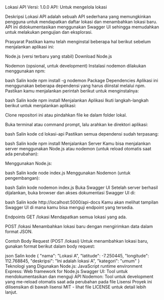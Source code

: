 Lokasi API
Versi: 1.0.0
API: Untuk mengelola lokasi

Deskripsi
Lokasi API adalah sebuah API sederhana yang memungkinkan pengguna untuk mendapatkan daftar lokasi dan menambahkan lokasi baru. API ini didokumentasikan menggunakan Swagger UI sehingga memudahkan untuk melakukan pengujian dan eksplorasi.

Prasyarat
Pastikan kamu telah menginstal beberapa hal berikut sebelum menjalankan aplikasi ini:

Node.js (versi terbaru yang stabil)
Download Node.js

Nodemon (opsional, untuk development)
Instalasi nodemon dilakukan menggunakan npm:

bash
Salin kode
npm install -g nodemon
Package Dependencies
Aplikasi ini menggunakan beberapa dependensi yang harus diinstal melalui npm. Pastikan kamu menjalankan perintah berikut untuk menginstalnya:

bash
Salin kode
npm install
Menjalankan Aplikasi
Ikuti langkah-langkah berikut untuk menjalankan aplikasi:

Clone repositori ini atau pindahkan file ke dalam folder lokal.

Buka terminal atau command prompt, lalu arahkan ke direktori aplikasi:

bash
Salin kode
cd lokasi-api
Pastikan semua dependensi sudah terpasang:

bash
Salin kode
npm install
Menjalankan Server
Kamu bisa menjalankan server menggunakan Node.js atau nodemon (untuk reload otomatis saat ada perubahan):

Menggunakan Node.js:

bash
Salin kode
node index.js
Menggunakan Nodemon (untuk pengembangan):

bash
Salin kode
nodemon index.js
Buka Swagger UI
Setelah server berhasil dijalankan, buka browser dan akses dokumentasi Swagger UI di:

bash
Salin kode
http://localhost:5000/api-docs
Kamu akan melihat tampilan Swagger UI di mana kamu bisa menguji endpoint yang tersedia.

Endpoints
GET /lokasi
Mendapatkan semua lokasi yang ada.

POST /lokasi
Menambahkan lokasi baru dengan mengirimkan data dalam format JSON.

Contoh Body Request (POST /lokasi)
Untuk menambahkan lokasi baru, gunakan format berikut dalam body request:

json
Salin kode
{
  "nama": "Lokasi A",
  "latitude": -7.250445,
  "longitude": 112.768845,
  "deskripsi": "Ini adalah lokasi A",
  "kategori": "umum"
}
Teknologi yang Digunakan
Node.js: JavaScript runtime environment
Express: Web framework for Node.js
Swagger UI: Tool untuk mendokumentasikan dan menguji API
Nodemon: Tool untuk development yang me-reload otomatis saat ada perubahan pada file
Lisensi
Proyek ini dilisensikan di bawah lisensi MIT - lihat file LICENSE untuk detail lebih lanjut.
